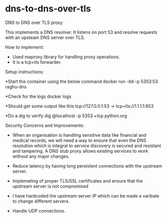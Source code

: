 # dns-to-dns-over-tls

DNS to DNS over TLS proxy


This implements a DNS resolver. It listens on port 53 and resolve requests with an upsteam DNS server over TLS.


How to implement:

* Used maproxy library for handling proxy operations.
* It is a tcp+tls forwarder.


Setup instructions:

*Start the container using the below command
docker run -itd -p 5353:53 raghu-dns 


*Check for the logs
docker logs <container id>

*Should get some output like this 
tcp://127.0.0.1:53 -> tcp+tls://1.1.1.1:853

*Do a dig to verify
dig @localhost -p 5353 +tcp python.org

Security Concerns and Improvements:

* When an organisation is handling sensitive data like financial and medical records, we will need a way to ensure that even the DNS resolution which is integral to service discovery is secured and resistant and tampering. A DNS stub proxy allows existing services to work without any major changes.

* Reduce latency by having long persistent connections with the upstream server.

* Implemeting of proper TLS/SSL certificates and ensure that the upstream server is not compromised

* I have hardcoded the upstream server IP which can be made a varibale to change different servers.

* Handle UDP connections.
